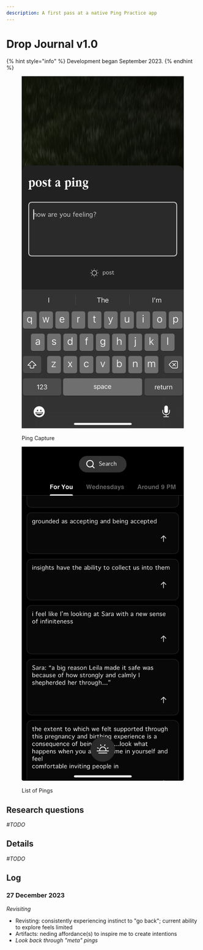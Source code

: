```yaml
---
description: A first pass at a native Ping Practice app
---
```


# Drop Journal v1.0

{% hint style="info" %}
Development began September 2023.
{% endhint %}



<div>

<figure><img src="../.gitbook/assets/IMG_9865.PNG" alt=""><figcaption><p>Ping Capture </p></figcaption></figure>

 

<figure><img src="../.gitbook/assets/IMG_7BC07064FF25-1.jpeg" alt=""><figcaption><p>List of Pings</p></figcaption></figure>

</div>

## Research questions&#x20;

_#TODO_

## Details

_#TODO_

## Log

### 27 December 2023

_Revisiting_&#x20;

* Revisting: consistently experiencing instinct to "go back"; current ability to explore feels limited&#x20;
* Artifacts: neding affordance(s) to inspire me to create intentions&#x20;
* _Look back through "meta" pings_



###
